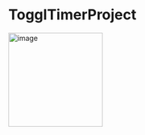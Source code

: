 # TogglTimerProject
 
<img width="187" alt="image" src="https://user-images.githubusercontent.com/62487940/126873688-8281b84e-6823-4b75-a8b1-4d1bd6446ddd.png">
